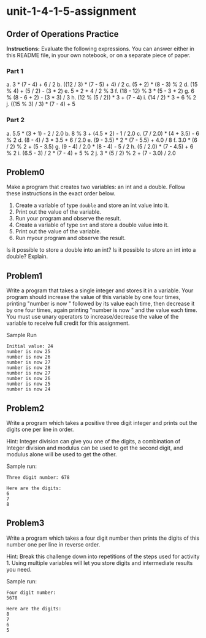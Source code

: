 # unit-1-4-1-5-assignment

## Order of Operations Practice
**Instructions:** Evaluate the following expressions.  You can answer either in this README file, in your own notebook, or on a separate piece of paper.
### Part 1
a. 3 * (7 - 4) + 6 / 2
b. ((12 / 3) * (7 - 5) + 4) / 2
c. (5 + 2) * (8 - 3) % 2
d. (15 % 4) + (5 / 2) - (3 * 2)
e. 5 * 2 + 4 / 2 % 3
f. (18 - 12) % 3 * (5 - 3 + 2)
g. 6 % (8 - 6 + 2) - (3 * 3) / 3
h. (12 % (5 / 2)) * 3 + (7 - 4)
i. (14 / 2) * 3 + 6 % 2
j. ((15 % 3) / 3) * (7 - 4) + 5

### Part 2
a. 5.5 * (3 + 1) - 2 / 2.0
b. 8 % 3 + (4.5 * 2) - 1 / 2.0
c. (7 / 2.0) * (4 + 3.5) - 6 % 2
d. (8 - 4) / 3 * 3.5 + 6 / 2.0
e. (9 - 3.5) * 2 * (7 - 5.5) + 4.0 / 8
f. 3.0 * (6 / 2) % 2 + (5 - 3.5)
g. (9 - 4) / 2.0 * (8 - 4) - 5 / 2
h. (5 / 2.0) * (7 - 4.5) + 6 % 2
i. (6.5 - 3) / 2 * (7 - 4) + 5 % 2
j. 3 * (5 / 2) % 2 + (7 - 3.0) / 2.0

## Problem0
Make a program that creates two variables: an int and a double.  Follow these instructions in the exact order below.
1. Create a variable of type `double` and store an int value into it.
2. Print out the value of the variable.
3. Run your program and observe the result.
4. Create a variable of type `int` and store a double value into it.
5. Print out the value of the variable.
6. Run myour program and observe the result.

Is it possible to store a double into an int?  Is it possible to store an int into a double?  Explain.

## Problem1
Write a program that takes a single integer and stores it in a variable. Your program should increase the value of this variable by one four times, printing "number is now " followed by its value each time, then decrease it by one four times, again printing "number is now " and the value each time. You must use unary operators to increase/decrease the value of the variable to receive full credit for this assignment.

Sample Run
```
Initial value: 24
number is now 25
number is now 26
number is now 27
number is now 28
number is now 27
number is now 26
number is now 25
number is now 24
```

## Problem2
Write a program which takes a positive three digit integer and prints out the digits one per line in order.

Hint: Integer division can give you one of the digits, a combination of Integer division and modulus can be used to get the second digit, and modulus alone will be used to get the other.

Sample run:
```
Three digit number: 678

Here are the digits:
6
7
8
```

## Problem3
Write a program which takes a four digit number then prints the digits of this number one per line in reverse order.

Hint: Break this challenge down into repetitions of the steps used for activity 1. Using multiple variables will let you store digits and intermediate results you need.

Sample run:
```
Four digit number:
5678

Here are the digits:
8
7
6
5
```
